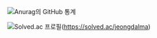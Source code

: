 
![Anurag의 GitHub 통계](https://github-readme-stats.vercel.app/api?username=jeongcode)

![Solved.ac 프로필](http://mazassumnida.wtf/api/mini/generate_badge?boj=jeongdalma)(https://solved.ac/jeongdalma)

<!--
**jeongcode/jeongcode** is a ✨ _special_ ✨ repository because its `README.md` (this file) appears on your GitHub profile.

Here are some ideas to get you started:

- 🔭 I’m currently working on ...
- 🌱 I’m currently learning ...
- 👯 I’m looking to collaborate on ...
- 🤔 I’m looking for help with ...
- 💬 Ask me about ...
- 📫 How to reach me: ...
- 😄 Pronouns: ...
- ⚡ Fun fact: ...
-->
